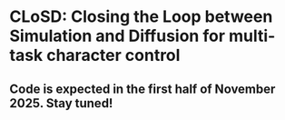 # CLoSD: Closing the Loop between Simulation and Diffusion for multi-task character control

## Code is expected in the first half of November 2025. Stay tuned!

